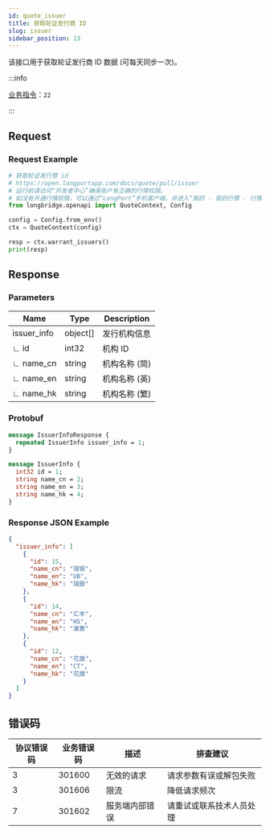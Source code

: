 ```yaml
---
id: quote_issuer
title: 获取轮证发行商 ID
slug: issuer
sidebar_position: 13
---
```


该接口用于获取轮证发行商 ID 数据 (可每天同步一次)。

:::info

[业务指令](../../socket/biz-command)：`22`

:::

## Request

### Request Example

```python
# 获取轮证发行商 id
# https://open.longportapp.com/docs/quote/pull/issuer
# 运行前请访问“开发者中心”确保账户有正确的行情权限。
# 如没有开通行情权限，可以通过“LongPort”手机客户端，并进入“我的 - 我的行情 - 行情商城”购买开通行情权限。
from longbridge.openapi import QuoteContext, Config

config = Config.from_env()
ctx = QuoteContext(config)

resp = ctx.warrant_issuers()
print(resp)
```

## Response

### Parameters

| Name        | Type     | Description   |
| ----------- | -------- | ------------- |
| issuer_info | object[] | 发行机构信息  |
| ∟ id        | int32    | 机构 ID       |
| ∟ name_cn   | string   | 机构名称 (简) |
| ∟ name_en   | string   | 机构名称 (英) |
| ∟ name_hk   | string   | 机构名称 (繁) |

### Protobuf

```protobuf
message IssuerInfoResponse {
  repeated IssuerInfo issuer_info = 1;
}

message IssuerInfo {
  int32 id = 1;
  string name_cn = 2;
  string name_en = 3;
  string name_hk = 4;
}
```

### Response JSON Example

```json
{
  "issuer_info": [
    {
      "id": 15,
      "name_cn": "瑞银",
      "name_en": "UB",
      "name_hk": "瑞銀"
    },
    {
      "id": 14,
      "name_cn": "汇丰",
      "name_en": "HS",
      "name_hk": "滙豐"
    },
    {
      "id": 12,
      "name_cn": "花旗",
      "name_en": "CT",
      "name_hk": "花旗"
    }
  ]
}
```

## 错误码

| 协议错误码 | 业务错误码 | 描述           | 排查建议                 |
| ---------- | ---------- | -------------- | ------------------------ |
| 3          | 301600     | 无效的请求     | 请求参数有误或解包失败   |
| 3          | 301606     | 限流           | 降低请求频次             |
| 7          | 301602     | 服务端内部错误 | 请重试或联系技术人员处理 |
